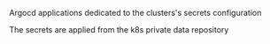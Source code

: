 Argocd applications dedicated to the clusters's secrets configuration

The secrets are applied from the k8s private data repository
